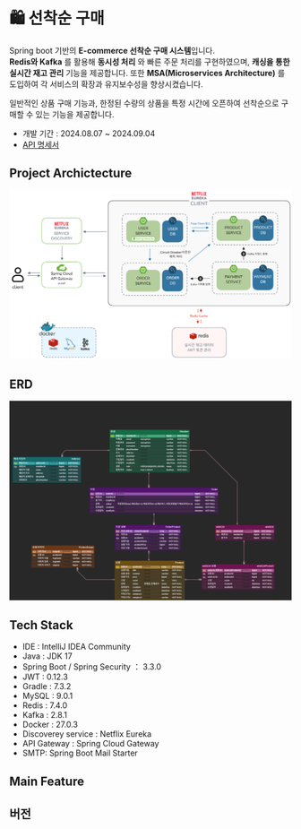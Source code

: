 # 🛍 선착순 구매
Spring boot 기반의 **E-commerce 선착순 구매 시스템**입니다.  
**Redis와 Kafka** 를 활용해 **동시성 처리** 와 빠른 주문 처리를 구현하였으며, **캐싱을 통한 실시간 재고 관리** 기능을 제공합니다.
또한 **MSA(Microservices Architecture)** 를 도입하여 각 서비스의 확장과 유지보수성을 향상시켰습니다.

일반적인 상품 구매 기능과, 한정된 수량의 상품을 특정 시간에 오픈하여 선착순으로 구매할 수 있는 기능을 제공합니다.  
- 개발 기간 : 2024.08.07 ~ 2024.09.04
- [API 명세서](https://documenter.getpostman.com/view/30578335/2sA3s3GqpS)  

## Project Archictecture
![Architecture](./img/architecture.png)  

## ERD
![ERD](./img/erd.png)  

## Tech Stack
- IDE : IntelliJ IDEA Community
- Java : JDK 17
- Spring Boot / Spring Security ： 3.3.0
- JWT : 0.12.3
- Gradle : 7.3.2
- MySQL :  9.0.1
- Redis : 7.4.0
- Kafka : 2.8.1
- Docker : 27.0.3
- Discoverey service : Netflix Eureka
- API Gateway : Spring Cloud Gateway
- SMTP: Spring Boot Mail Starter

## Main Feature

## 버전
